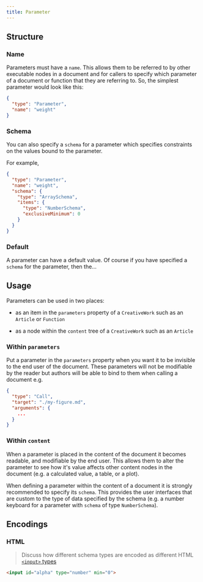 ```yaml
---
title: Parameter
---
```


## Structure

### Name

Parameters must have a `name`.  This allows them to be referred to by other executable nodes in a document and for callers to specify which parameter of a document or function that they are referring to. So, the simplest parameter would look like this:

```json
{
  "type": "Parameter",
  "name": "weight"
}
```

### Schema

You can also specify a `schema` for a parameter which specifies constraints on the values bound to the parameter.

For example,

```json
{
  "type": "Parameter",
  "name": "weight",
  "schema": {
    "type": "ArraySchema",
    "items": {
      "type": "NumberSchema",
      "exclusiveMinimum": 0
    }
  }
}
```


### Default

A parameter can have a default value. Of course if you have specified a `schema` for the parameter, then the...


## Usage

Parameters can be used in two places:

- as an item in the `parameters` property of a `CreativeWork` such as an `Article` or `Function`

- as a node within the `content` tree of a `CreativeWork` such as an `Article`

### Within `parameters`

Put a parameter in the `parameters` property when you want it to be invisible to the end user of the document. These parameters will not be modifiable by the reader but authors will be able to bind to them when calling a document e.g.

```json
{
  "type": "Call",
  "target": "./my-figure.md",
  "arguments": {
    ...
  }
}

```



### Within `content`

When a parameter is placed in the content of the document it becomes readable, and modifiable by the end user. This allows them to alter the parameter to see how it's value affects other content nodes in the document (e.g. a calculated value, a table, or a plot).

When defining a parameter within the content of a document it is strongly recommended to specify its `schema`. This provides the user interfaces that are custom to the type of data specified by the schema (e.g. a number keyboard for a parameter with `schema` of type `NumberSchema`).

## Encodings

### HTML

> Discuss how different schema types are encoded as different HTML [`<input>` types](https://developer.mozilla.org/en-US/docs/Web/HTML/Element/input#Form_%3Cinput%3E_types)

```html
<input id="alpha" type="number" min="0">
```
